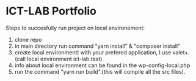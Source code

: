 # ICT-LAB Portfolio

Steps to succesfully run project on local environement:
1.  clone repo
2.  in main directory run command "yarn install" & "composer install"
3.  create local environmentt with your prefered application, I use valet+.(call local environment ict-lab.test)
4.  info about local environment can be found in the wp-config-local.php
5.  run the command "yarn run build".(this will compile all the src files).

